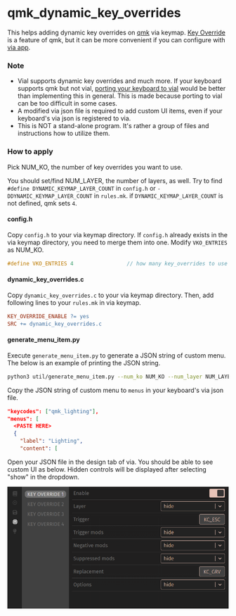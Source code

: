 # qmk_dynamic_key_overrides
This helps adding dynamic key overrides on [qmk](https://docs.qmk.fm/) via keymap.
[Key Override](https://docs.qmk.fm/features/key_overrides) is a feature of qmk, but it can be more convenient if you can configure with [via app](https://usevia.app).

### Note

- Vial supports dynamic key overrides and much more.
If your keyboard supports qmk but not vial, [porting your keyboard to vial](https://get.vial.today/docs/porting-to-vial.html) would be better than implementing this in general.
This is made because porting to vial can be too difficult in some cases.
- A modified via json file is required to add custom UI items, even if your keyboard's via json is registered to via.
- This is NOT a stand-alone program. It's rather a group of files and instructions how to utilize them.

### How to apply

Pick NUM_KO, the number of key overrides you want to use.

You should set/find NUM_LAYER, the number of layers, as well.
Try to find `#define DYNAMIC_KEYMAP_LAYER_COUNT` in `config.h` or `-DDYNAMIC_KEYMAP_LAYER_COUNT` in `rules.mk`.
if `DYNAMIC_KEYMAP_LAYER_COUNT` is not defined, qmk sets `4`.

#### config.h

Copy `config.h` to your via keymap directory.
If `config.h` already exists in the via keymap directory, you need to merge them into one.
Modify `VKO_ENTRIES` as NUM_KO.

```c
#define VKO_ENTRIES 4                 // how many key_overrides to use
```

#### dynamic_key_overrides.c

Copy `dynamic_key_overrides.c` to your via keymap directory.
Then, add following lines to your `rules.mk` in via keymap.

```Makefile
KEY_OVERRIDE_ENABLE ?= yes
SRC += dynamic_key_overrides.c
```

#### generate_menu_item.py

Execute `generate_menu_item.py` to generate a JSON string of custom menu.
The below is an example of printing the JSON string.


```sh
python3 util/generate_menu_item.py --num_ko NUM_KO --num_layer NUM_LAYER
```

Copy the JSON string of custom menu to `menus` in your keyboard's via json file.

```JSON
"keycodes": ["qmk_lighting"],
"menus": [
  <PASTE HERE>
  {
    "label": "Lighting",
    "content": [
```

Open your JSON file in the design tab of via. You should be able to see custom UI as below.
Hidden controls will be displayed after selecting "show" in the dropdown.

![ex_screenshot](./img/via_custom_ui_ex.png)
